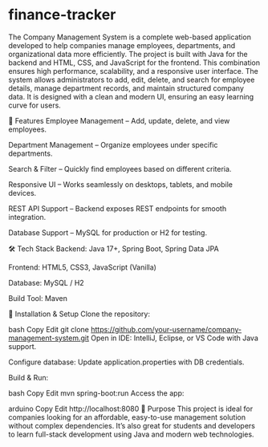 # finance-tracker
The Company Management System is a complete web-based application developed to help companies manage employees, departments, and organizational data more efficiently. The project is built with Java for the backend and HTML, CSS, and JavaScript for the frontend. This combination ensures high performance, scalability, and a responsive user interface.
The system allows administrators to add, edit, delete, and search for employee details, manage department records, and maintain structured company data. It is designed with a clean and modern UI, ensuring an easy learning curve for users.

🚀 Features
Employee Management – Add, update, delete, and view employees.

Department Management – Organize employees under specific departments.

Search & Filter – Quickly find employees based on different criteria.

Responsive UI – Works seamlessly on desktops, tablets, and mobile devices.

REST API Support – Backend exposes REST endpoints for smooth integration.

Database Support – MySQL for production or H2 for testing.

🛠 Tech Stack
Backend: Java 17+, Spring Boot, Spring Data JPA

Frontend: HTML5, CSS3, JavaScript (Vanilla)

Database: MySQL / H2

Build Tool: Maven

📂 Installation & Setup
Clone the repository:

bash
Copy
Edit
git clone https://github.com/your-username/company-management-system.git
Open in IDE: IntelliJ, Eclipse, or VS Code with Java support.

Configure database: Update application.properties with DB credentials.

Build & Run:

bash
Copy
Edit
mvn spring-boot:run
Access the app:

arduino
Copy
Edit
http://localhost:8080
🎯 Purpose
This project is ideal for companies looking for an affordable, easy-to-use management solution without complex dependencies. It’s also great for students and developers to learn full-stack development using Java and modern web technologies.
